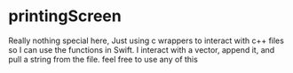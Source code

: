 # printingScreen
Really nothing special here,
Just using c wrappers to interact  with c++ files so I can use the functions in Swift.
I interact with a vector, append it, and pull a string from the file.
 feel free to use any of this
